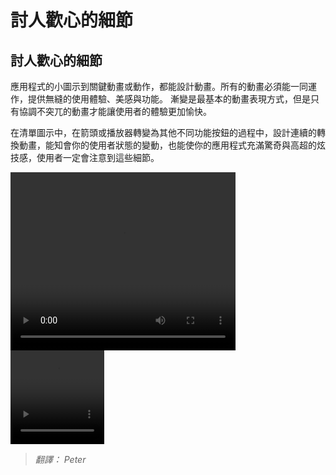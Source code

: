 # 討人歡心的細節

## 討人歡心的細節

應用程式的小圖示到關鍵動畫或動作，都能設計動畫。所有的動畫必須能一同運作，提供無縫的使用體驗、美感與功能。
漸變是最基本的動畫表現方式，但是只有協調不突兀的動畫才能讓使用者的體驗更加愉快。


在清單圖示中，在箭頭或播放器轉變為其他不同功能按鈕的過程中，設計連續的轉換動畫，能知會你的使用者狀態的變動，也能使你的應用程式充滿驚奇與高超的炫技感，使用者一定會注意到這些細節。

<video controls="" width="360" height="285">
<source src="//material-design.storage.googleapis.com/videos/DelightfulDetails_WellCrafted_v01_large_xhdpi.webm" type="video/webm">
<source src="//material-design.storage.googleapis.com/videos/DelightfulDetails_WellCrafted_v01_large_xhdpi.mp4" type="video/mp4">
</video>


<video controls="" loop="" width="150" height="150">
<source src="//material-design.storage.googleapis.com/videos/animation-delightfulDetails-statusChange-example_large_xhdpi.webm" type="video/webm">
<source src="//material-design.storage.googleapis.com/videos/animation-delightfulDetails-statusChange-example_large_xhdpi.mp4" type="video/mp4">
</video>

> *翻譯： Peter*
